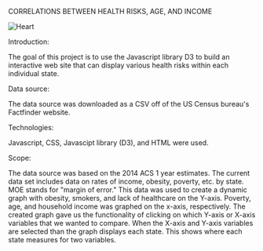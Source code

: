 CORRELATIONS BETWEEN HEALTH RISKS, AGE, AND INCOME

![Heart](https://media.giphy.com/media/s0cgIlfRm5dF6/giphy.gif)

Introduction:

The goal of this project is to use the Javascript library D3 to build an interactive web site
that can display various health risks within each individual state.

Data source:

The data source was downloaded as a CSV off of the US Census bureau's Factfinder website.

Technologies:

Javascript, CSS, Javascipt library (D3), and HTML were used.

Scope:

The data source was based on the 2014 ACS 1 year estimates. The current data set includes data on rates of income, obesity, poverty, etc. by state. MOE stands for "margin of error." This data was used to create a dynamic graph with obesity, smokers, and lack of healthcare on the Y-axis. Poverty, age, and household income was graphed on the x-axis, respectively. The created graph gave us the functionality of clicking on which Y-axis or X-axis variables that we wanted to compare. When the X-axis and Y-axis variables are selected than the graph displays each state. This shows where each state measures for two variables.
